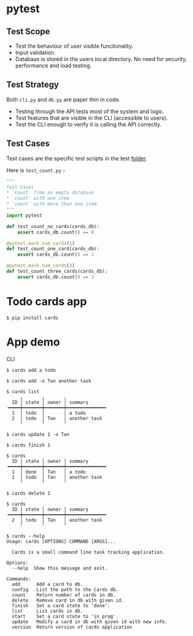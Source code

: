 # pytest
## Test Scope
- Test the behaviour of user visible funcitonality.
- Input validation.
- Database is stored in the users local directory. No need for security, performance and load testing.

## Test Strategy
Both ```cli.py``` and ```db.py``` are paper thin in code.
- Testing through the API tests most of the system and logic.
- Test features that are visible in the CLI (accessible to users).
- Test the CLI enough to verify it is calling the API correctly.

## Test Cases
Test cases are the specific test scripts in the test [folder](https://github.com/tanchu-git/pytest-todo-cards/tree/main/tests).

Here is ```test_count.py``` -

```python
"""
Test Cases
* `count` from an empty database
* `count` with one item
* `count` with more than one item
"""
import pytest

def test_count_no_cards(cards_db):
    assert cards_db.count() == 0

@pytest.mark.num_cards(1)
def test_count_one_card(cards_db):
    assert cards_db.count() == 1

@pytest.mark.num_cards(3)
def test_count_three_cards(cards_db):
    assert cards_db.count() == 3
```

# Todo cards app
    $ pip install cards

# App demo
CLI
    
    $ cards add a todo

    $ cards add -o Tan another task

    $ cards list
         ╷       ╷       ╷
      ID │ state │ owner │ summary
    ╺━━━━┿━━━━━━━┿━━━━━━━┿━━━━━━━━━━━━━━╸
      1  │ todo  │       │ a todo
      2  │ todo  │ Tan   │ another task
         ╵       ╵       ╵

    $ cards update 1 -o Tan

    $ cards finish 1

    $ cards
      ID │ state │ owner │ summary
    ╺━━━━┿━━━━━━━┿━━━━━━━┿━━━━━━━━━━━━━━╸
      1  │ done  │ Tan   │ a todo
      2  │ todo  │ Tan   │ another task
         ╵       ╵       ╵

    $ cards delete 1

    $ cards
      ID │ state │ owner │ summary
    ╺━━━━┿━━━━━━━┿━━━━━━━┿━━━━━━━━━━━━━━╸
      2  │ todo  │ Tan   │ another task
         ╵       ╵       ╵

    $ cards --help
    Usage: cards [OPTIONS] COMMAND [ARGS]...

      Cards is a small command line task tracking application.

    Options:
      --help  Show this message and exit.

    Commands:
      add      Add a card to db.
      config   List the path to the Cards db.
      count    Return number of cards in db.
      delete   Remove card in db with given id.
      finish   Set a card state to 'done'.
      list     List cards in db.
      start    Set a card state to 'in prog'.
      update   Modify a card in db with given id with new info.
      version  Return version of cards application

